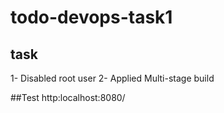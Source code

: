 # todo-devops-task1

## task
1- Disabled root user
2- Applied Multi-stage build


##Test
http:localhost:8080/
